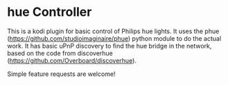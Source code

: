 hue Controller
==============

This is a kodi plugin for basic control of Philips hue lights. It uses the phue (https://github.com/studioimaginaire/phue) python module to do the actual work.
It has basic uPnP discovery to find the hue bridge in the network, based on the code from discoverhue (https://github.com/Overboard/discoverhue).

Simple feature requests are welcome!

